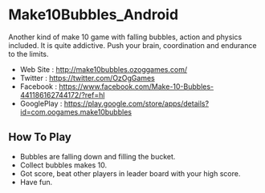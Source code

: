 # Make10Bubbles_Android

Another kind of make 10 game with falling bubbles, action and physics included. It is quite addictive. Push your brain, coordination and endurance to the limits.

- Web Site : http://make10bubbles.ozoggames.com/
- Twitter : https://twitter.com/OzOgGames
- Facebook : https://www.facebook.com/Make-10-Bubbles-441186162744172/?ref=hl
- GooglePlay : https://play.google.com/store/apps/details?id=com.oogames.make10bubbles

## How To Play

- Bubbles are falling down and filling the bucket.
- Collect bubbles makes 10.
- Got score, beat other players in leader board with your high score.
- Have fun.
